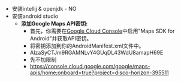 - 安装intellij & openjdk  - NO
- 安装android studio
	- **添加Google Maps API密钥:**
		- 首先，你需要在[Google Cloud Console](https://console.cloud.google.com/)中启用"Maps SDK for Android"并获取API密钥。
		- 将密钥添加到你的AndroidManifest.xml文件中。
		- AIzaSyCTJm9RGAMNLvY4GUqDL43WdU8amapH69E
		- 先不加限制
		- https://console.cloud.google.com/google/maps-apis/home;onboard=true?project=disco-horizon-395511